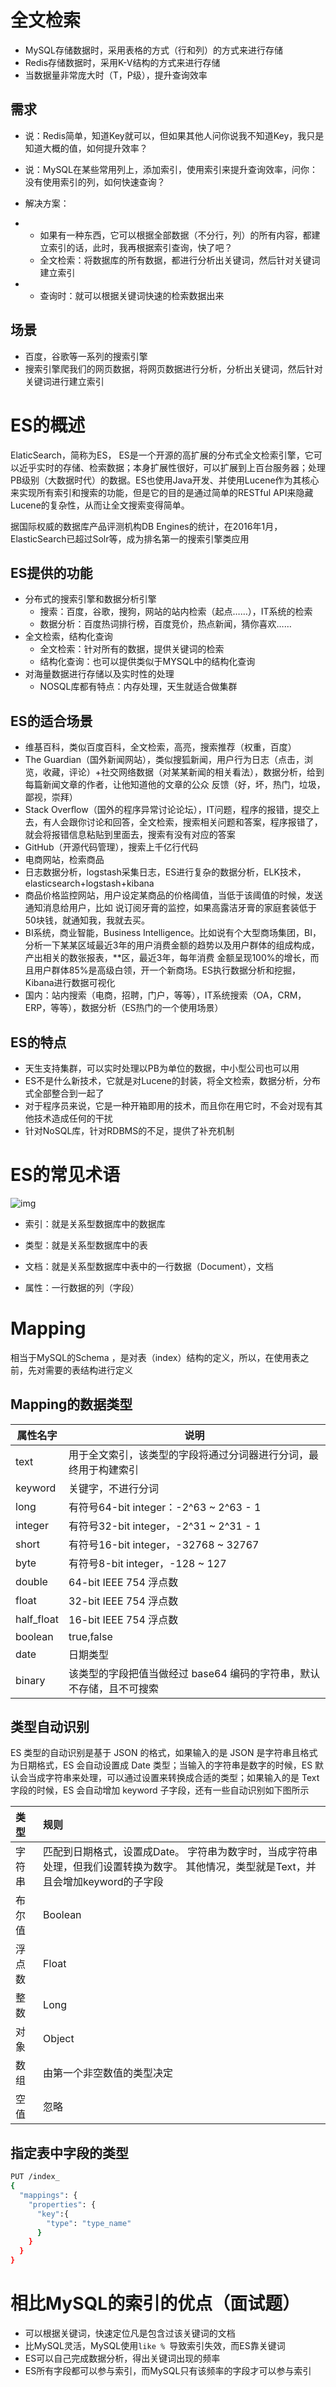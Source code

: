 # 全文检索

- MySQL存储数据时，采用表格的方式（行和列）的方式来进行存储
- Redis存储数据时，采用K-V结构的方式来进行存储
- 当数据量非常庞大时（T，P级），提升查询效率

## 需求

- 说：Redis简单，知道Key就可以，但如果其他人问你说我不知道Key，我只是知道大概的值，如何提升效率？
- 说：MySQL在某些常用列上，添加索引，使用索引来提升查询效率，问你：没有使用索引的列，如何快速查询？

- 解决方案：

- - 如果有一种东西，它可以根据全部数据（不分行，列）的所有内容，都建立索引的话，此时，我再根据索引查询，快了吧？
  - 全文检索：将数据库的所有数据，都进行分析出关键词，然后针对关键词建立索引

- - 查询时：就可以根据关键词快速的检索数据出来

## 场景

- 百度，谷歌等一系列的搜索引擎
- 搜索引擎爬我们的网页数据，将网页数据进行分析，分析出关键词，然后针对关键词进行建立索引

# ES的概述

ElaticSearch，简称为ES， ES是一个开源的高扩展的分布式全文检索引擎，它可以近乎实时的存储、检索数据；本身扩展性很好，可以扩展到上百台服务器；处理PB级别（大数据时代）的数据。ES也使用Java开发、并使用Lucene作为其核心来实现所有索引和搜索的功能，但是它的目的是通过简单的RESTful API来隐藏Lucene的复杂性，从而让全文搜索变得简单。

据国际权威的数据库产品评测机构DB Engines的统计，在2016年1月，ElasticSearch已超过Solr等，成为排名第一的搜索引擎类应用

## ES提供的功能

- 分布式的搜索引擎和数据分析引擎
  - 搜索：百度，谷歌，搜狗，网站的站内检索（起点……），IT系统的检索
  - 数据分析：百度热词排行榜，百度竞价，热点新闻，猜你喜欢……
- 全文检索，结构化查询
  - 全文检索：针对所有的数据，提供关键词的检索
  - 结构化查询：也可以提供类似于MYSQL中的结构化查询
- 对海量数据进行存储以及实时性的处理
  - NOSQL库都有特点：内存处理，天生就适合做集群

## ES的适合场景

- 维基百科，类似百度百科，全文检索，高亮，搜索推荐（权重，百度）
- The Guardian（国外新闻网站），类似搜狐新闻，用户行为日志（点击，浏览，收藏，评论）+社交网络数据（对某某新闻的相关看法），数据分析，给到每篇新闻文章的作者，让他知道他的文章的公众 反馈（好，坏，热门，垃圾，鄙视，崇拜）
- Stack Overﬂow（国外的程序异常讨论论坛），IT问题，程序的报错，提交上去，有人会跟你讨论和回答，全文检索，搜索相关问题和答案，程序报错了，就会将报错信息粘贴到里面去，搜索有没有对应的答案
- GitHub（开源代码管理），搜索上千亿行代码
- 电商网站，检索商品
- 日志数据分析，logstash采集日志，ES进行复杂的数据分析，ELK技术， elasticsearch+logstash+kibana
- 商品价格监控网站，用户设定某商品的价格阈值，当低于该阈值的时候，发送通知消息给用户，比如 说订阅牙膏的监控，如果高露洁牙膏的家庭套装低于50块钱，就通知我，我就去买。
- BI系统，商业智能，Business Intelligence。比如说有个大型商场集团，BI，分析一下某某区域最近3年的用户消费金额的趋势以及用户群体的组成构成，产出相关的数张报表，**区，最近3年，每年消费 金额呈现100%的增长，而且用户群体85%是高级白领，开一个新商场。ES执行数据分析和挖掘， Kibana进行数据可视化
- 国内：站内搜索（电商，招聘，门户，等等），IT系统搜索（OA，CRM，ERP，等等），数据分析（ES热门的一个使用场景）

## ES的特点

- 天生支持集群，可以实时处理以PB为单位的数据，中小型公司也可以用
- ES不是什么新技术，它就是对Lucene的封装，将全文检索，数据分析，分布式全部整合到一起了
- 对于程序员来说，它是一种开箱即用的技术，而且你在用它时，不会对现有其他技术造成任何的干扰
- 针对NoSQL库，针对RDBMS的不足，提供了补充机制

# ES的常见术语

![img](https://gitee.com/yh-gh/img-bed/raw/master/202109181400407.jpeg)

- 索引：就是关系型数据库中的数据库
- 类型：就是关系型数据库中的表

- 文档：就是关系型数据库中表中的一行数据（Document），文档
- 属性：一行数据的列（字段）

# Mapping

相当于MySQL的Schema ，是对表（index）结构的定义，所以，在使用表之前，先对需要的表结构进行定义

## Mapping的数据类型

| 属性名字   | 说明                                                         |
| ---------- | ------------------------------------------------------------ |
| text       | 用于全文索引，该类型的字段将通过分词器进行分词，最终用于构建索引 |
| keyword    | 关键字，不进行分词                                           |
| long       | 有符号64-bit integer：-2^63 ~ 2^63 - 1                       |
| integer    | 有符号32-bit integer，-2^31 ~ 2^31 - 1                       |
| short      | 有符号16-bit integer，-32768 ~ 32767                         |
| byte       | 有符号8-bit integer，-128 ~ 127                              |
| double     | 64-bit IEEE 754 浮点数                                       |
| float      | 32-bit IEEE 754 浮点数                                       |
| half_float | 16-bit IEEE 754 浮点数                                       |
| boolean    | true,false                                                   |
| date       | 日期类型                                                     |
| binary     | 该类型的字段把值当做经过 base64 编码的字符串，默认不存储，且不可搜索 |

## 类型自动识别

ES 类型的自动识别是基于 JSON 的格式，如果输入的是 JSON 是字符串且格式为日期格式，ES 会自动设置成 Date 类型；当输入的字符串是数字的时候，ES 默认会当成字符串来处理，可以通过设置来转换成合适的类型；如果输入的是 Text 字段的时候，ES 会自动增加 keyword 子字段，还有一些自动识别如下图所示

| 类型   | 规则                                                         |
| :----- | :----------------------------------------------------------- |
| 字符串 | 匹配到日期格式，设置成Date。 字符串为数字时，当成字符串处理，但我们设置转换为数字。 其他情况，类型就是Text，并且会增加keyword的子字段 |
| 布尔值 | Boolean                                                      |
| 浮点数 | Float                                                        |
| 整数   | Long                                                         |
| 对象   | Object                                                       |
| 数组   | 由第一个非空数值的类型决定                                   |
| 空值   | 忽略                                                         |

## 指定表中字段的类型

```bash
PUT /index_
{
  "mappings": {
    "properties": {
      "key":{
        "type": "type_name"
      }
    }
  }
}
```

# 相比MySQL的索引的优点（面试题）

- 可以根据关键词，快速定位凡是包含过该关键词的文档
- 比MySQL灵活，MySQL使用`like % `导致索引失效，而ES靠关键词
- ES可以自己完成数据分析，得出关键词出现的频率
- ES所有字段都可以参与索引，而MySQL只有该频率的字段才可以参与索引

